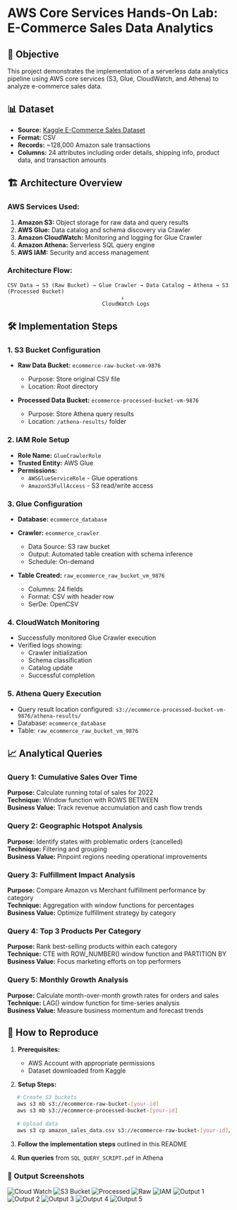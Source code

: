 # AWS Core Services Hands-On Lab: E-Commerce Sales Data Analytics

## 🎯 Objective
This project demonstrates the implementation of a serverless data analytics pipeline using AWS core services (S3, Glue, CloudWatch, and Athena) to analyze e-commerce sales data.

## 📊 Dataset
- **Source:** [Kaggle E-Commerce Sales Dataset](https://www.kaggle.com/datasets/thedevastator/unlock-profits-with-e-commerce-sales-data)
- **Format:** CSV
- **Records:** ~128,000 Amazon sale transactions
- **Columns:** 24 attributes including order details, shipping info, product data, and transaction amounts

## 🏗️ Architecture Overview

### AWS Services Used:
1. **Amazon S3:** Object storage for raw data and query results
2. **AWS Glue:** Data catalog and schema discovery via Crawler
3. **Amazon CloudWatch:** Monitoring and logging for Glue Crawler
4. **Amazon Athena:** Serverless SQL query engine
5. **AWS IAM:** Security and access management

### Architecture Flow:
```
CSV Data → S3 (Raw Bucket) → Glue Crawler → Data Catalog → Athena → S3 (Processed Bucket)
                                    ↓
                              CloudWatch Logs
```

## 🛠️ Implementation Steps

### 1. S3 Bucket Configuration
- **Raw Data Bucket:** `ecommerce-raw-bucket-vm-9876`
  - Purpose: Store original CSV file
  - Location: Root directory
  
- **Processed Data Bucket:** `ecommerce-processed-bucket-vm-9876`
  - Purpose: Store Athena query results
  - Location: `/athena-results/` folder

### 2. IAM Role Setup
- **Role Name:** `GlueCrawlerRole`
- **Trusted Entity:** AWS Glue
- **Permissions:**
  - `AWSGlueServiceRole` - Glue operations
  - `AmazonS3FullAccess` - S3 read/write access

### 3. Glue Configuration
- **Database:** `ecommerce_database`
- **Crawler:** `ecommerce_crawler`
  - Data Source: S3 raw bucket
  - Output: Automated table creation with schema inference
  - Schedule: On-demand
  
- **Table Created:** `raw_ecommerce_raw_bucket_vm_9876`
  - Columns: 24 fields
  - Format: CSV with header row
  - SerDe: OpenCSV

### 4. CloudWatch Monitoring
- Successfully monitored Glue Crawler execution
- Verified logs showing:
  - Crawler initialization
  - Schema classification
  - Catalog update
  - Successful completion

### 5. Athena Query Execution
- Query result location configured: `s3://ecommerce-processed-bucket-vm-9876/athena-results/`
- Database: `ecommerce_database`
- Table: `raw_ecommerce_raw_bucket_vm_9876`

## 📈 Analytical Queries

### Query 1: Cumulative Sales Over Time
**Purpose:** Calculate running total of sales for 2022  
**Technique:** Window function with ROWS BETWEEN  
**Business Value:** Track revenue accumulation and cash flow trends

### Query 2: Geographic Hotspot Analysis
**Purpose:** Identify states with problematic orders (cancelled)  
**Technique:** Filtering and grouping  
**Business Value:** Pinpoint regions needing operational improvements

### Query 3: Fulfillment Impact Analysis
**Purpose:** Compare Amazon vs Merchant fulfillment performance by category  
**Technique:** Aggregation with window functions for percentages  
**Business Value:** Optimize fulfillment strategy by category

### Query 4: Top 3 Products Per Category
**Purpose:** Rank best-selling products within each category  
**Technique:** CTE with ROW_NUMBER() window function and PARTITION BY  
**Business Value:** Focus marketing efforts on top performers

### Query 5: Monthly Growth Analysis
**Purpose:** Calculate month-over-month growth rates for orders and sales  
**Technique:** LAG() window function for time-series analysis  
**Business Value:** Measure business momentum and forecast trends



## 🚀 How to Reproduce

1. **Prerequisites:**
   - AWS Account with appropriate permissions
   - Dataset downloaded from Kaggle

2. **Setup Steps:**
```bash
   # Create S3 buckets
   aws s3 mb s3://ecommerce-raw-bucket-[your-id]
   aws s3 mb s3://ecommerce-processed-bucket-[your-id]
   
   # Upload data
   aws s3 cp amazon_sales_data.csv s3://ecommerce-raw-bucket-[your-id]/
```

3. **Follow the implementation steps** outlined in this README

4. **Run queries** from `SQL_QUERY_SCRIPT.pdf` in Athena




### **📸 Output Screenshots**

![Cloud Watch](https://github.com/yogasrilella/AWS-Core-Services/blob/main/Output_Screenshots/Cloud%20Watch.png?raw=true)
![S3 Bucket](https://github.com/yogasrilella/AWS-Core-Services/blob/main/Output_Screenshots/S3%20Bucket.png?raw=true)
![Processed](https://github.com/yogasrilella/AWS-Core-Services/blob/main/Output_Screenshots/processed.png?raw=true)
![Raw](https://github.com/yogasrilella/AWS-Core-Services/blob/main/Output_Screenshots/raw.png?raw=true)
![IAM](https://github.com/yogasrilella/AWS-Core-Services/blob/main/Output_Screenshots/IAM.png?raw=true)
![Output 1](https://github.com/yogasrilella/AWS-Core-Services/blob/main/Output_Screenshots/output-1.png?raw=true)
![Output 2](https://github.com/yogasrilella/AWS-Core-Services/blob/main/Output_Screenshots/output-2.png?raw=true)
![Output 3](https://github.com/yogasrilella/AWS-Core-Services/blob/main/Output_Screenshots/output-3.png?raw=true)
![Output 4](https://github.com/yogasrilella/AWS-Core-Services/blob/main/Output_Screenshots/output-4.png?raw=true)
![Output 5](https://github.com/yogasrilella/AWS-Core-Services/blob/main/Output_Screenshots/output-5.png?raw=true)



